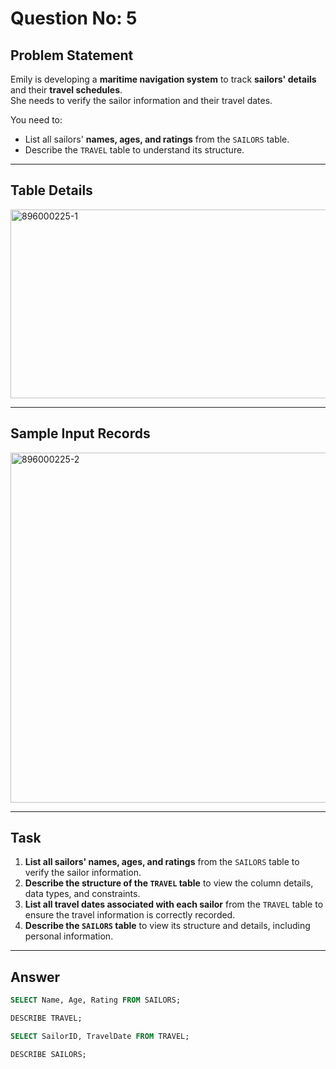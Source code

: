 # Question No: 5  

## Problem Statement  

Emily is developing a **maritime navigation system** to track **sailors' details** and their **travel schedules**.  
She needs to verify the sailor information and their travel dates.  

You need to:  
- List all sailors' **names, ages, and ratings** from the `SAILORS` table.  
- Describe the `TRAVEL` table to understand its structure.  

---

## Table Details  

<img width="731" height="302" alt="896000225-1" src="https://github.com/user-attachments/assets/9e9d84b7-93b5-4b72-b34c-33111c4d17cc" />

---

## Sample Input Records  

<img width="794" height="560" alt="896000225-2" src="https://github.com/user-attachments/assets/ffd982e2-49f3-4e17-9a09-9adad68ad4ca" />

---

## Task  

1. **List all sailors' names, ages, and ratings** from the `SAILORS` table to verify the sailor information.  
2. **Describe the structure of the `TRAVEL` table** to view the column details, data types, and constraints.  
3. **List all travel dates associated with each sailor** from the `TRAVEL` table to ensure the travel information is correctly recorded.  
4. **Describe the `SAILORS` table** to view its structure and details, including personal information.  

---

## Answer  

```sql
SELECT Name, Age, Rating FROM SAILORS;

DESCRIBE TRAVEL;

SELECT SailorID, TravelDate FROM TRAVEL;

DESCRIBE SAILORS;
